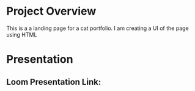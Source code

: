 # Project Overview
This is a a landing page for a cat portfolio. I am creating a UI of the page using HTML 


# Presentation

## Loom Presentation Link:

 <a href="https://www.loom.com/share/52ed264910754c5da260149b3f441e46?sid=253a97a6-c183-40c6-a9f0-14b838b4144c">